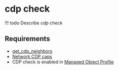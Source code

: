 # cdp check

<!-- prettier-ignore -->
!!! todo
    Describe *cdp* check

## Requirements

* [get_cdp_neighbors](../../../../dev/reference/scripts/get_cdp_neighbors)
* [Network CDP caps](../../../../user/reference/caps/network/cdp.md)
* CDP check is enabled in [Managed Object Profile](../../../../user/reference/concepts/managed-object-profile/index.md)
